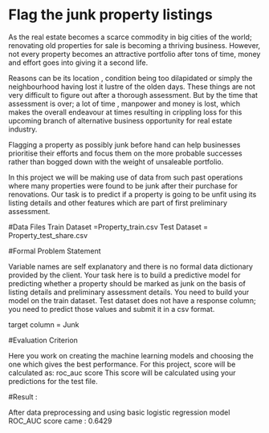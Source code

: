 # Flag the junk property listings

As the real estate becomes a scarce commodity in big cities of the world; renovating old properties for sale is becoming a thriving business. However, not every property becomes an attractive portfolio after tons of time, money and effort goes into giving it a second life. 

Reasons can be its location , condition being too dilapidated or simply the neighbourhood having lost it lustre of the olden days. These things are not very difficult to figure out after a thorough assessment. But by the time that assessment is over; a lot of time , manpower and money is lost, which makes the overall endeavour at times resulting in crippling loss for this upcoming branch of alternative business opportunity for real estate industry.

Flagging a property as possibly junk before hand can help businesses prioritise their efforts and focus them on the more probable successes rather than bogged down with the weight of unsaleable portfolio.

In this project we will be making use of data from such past operations where many properties were found to be junk after their purchase for renovations. Our task is to predict if a property is going to be unfit using its listing details and other features which are part of first preliminary assessment.

#Data Files
Train Dataset =Property_train.csv
Test Dataset = Property_test_share.csv

#Formal Problem Statement

Variable names are self explanatory and there is no formal data dictionary provided by the client. Your task here is to build a predictive model for predicting whether a property should be marked as junk on the basis of listing details and preliminary assessment details. You need to build your model on the train dataset. Test dataset does not have a response column; you need to predict those values and submit it in a csv format.

target column = Junk

#Evaluation Criterion

Here you work on creating the machine learning models and choosing the one which gives the best performance.
For this project, score will be calculated as:
roc_auc score
This score will be calculated using your predictions for the test file.

#Result :

After data preprocessing and using basic logistic regression model ROC_AUC score came : 0.6429
